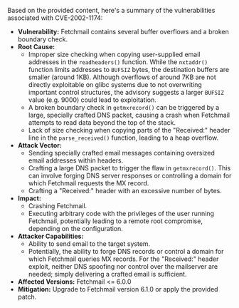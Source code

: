 Based on the provided content, here's a summary of the vulnerabilities associated with CVE-2002-1174:

*   **Vulnerability:** Fetchmail contains several buffer overflows and a broken boundary check.
*   **Root Cause:**
    *   Improper size checking when copying user-supplied email addresses in the `readheaders()` function. While the `nxtaddr()` function limits addresses to `BUFSIZ` bytes, the destination buffers are smaller (around 1KB). Although overflows of around 7KB are not directly exploitable on glibc systems due to not overwriting important control structures, the advisory suggests a larger `BUFSIZ` value (e.g. 9000) could lead to exploitation.
    *   A broken boundary check in `getmxrecord()` can be triggered by a large, specially crafted DNS packet, causing a crash when Fetchmail attempts to read data beyond the top of the stack.
    *   Lack of size checking when copying parts of the "Received:" header line in the `parse_received()` function, leading to a heap overflow.
*   **Attack Vector:**
    *   Sending specially crafted email messages containing oversized email addresses within headers.
    *   Crafting a large DNS packet to trigger the flaw in `getmxrecord()`. This can involve forging DNS server responses or controlling a domain for which Fetchmail requests the MX record.
    *   Crafting a "Received:" header with an excessive number of bytes.
*   **Impact:**
    *   Crashing Fetchmail.
    *   Executing arbitrary code with the privileges of the user running Fetchmail, potentially leading to a remote root compromise, depending on the configuration.
*   **Attacker Capabilities:**
    *   Ability to send email to the target system.
    *   Potentially, the ability to forge DNS records or control a domain for which Fetchmail queries MX records. For the "Received:" header exploit, neither DNS spoofing nor control over the mailserver are needed; simply delivering a crafted email is sufficient.
*   **Affected Versions:** Fetchmail <= 6.0.0
*   **Mitigation:** Upgrade to Fetchmail version 6.1.0 or apply the provided patch.